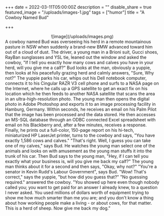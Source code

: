 +++
date = 2022-03-11T05:00:00Z
description = ""
disable_share = true
featured_image = "/uploads/images-1.jpg"
tags = ["humor"]
title = "A Cowboy Named Bud"


+++

<center>
![image](/uploads/images.png)
</center>
A cowboy named Bud was overseeing his herd in a remote mountainous pasture in NSW when suddenly a brand-new BMW advanced toward him out of a cloud of dust. The driver, a young man in a Brioni suit, Gucci shoes, RayBan sunglasses and YSL tie, leaned out the window and asked the cowboy, "If I tell you exactly how many cows and calves you have in your herd, will you give me a calf?" Bud looks at the man, obviously a yuppie, then looks at his peacefully grazing herd and calmly answers, "Sure, Why not?" The yuppie parks his car, whips out his Dell notebook computer, connects it to his Cingular RAZR V3 cell phone and surfs to a NASA page on the Internet, where he calls up a GPS satellite to get an exact fix on his location which he then feeds to another NASA satellite that scans the area in an ultra-high-resolution photo. The young man then opens the digital photo in Adobe Photoshop and exports it to an image processing facility in Hamburg, Germany. Within seconds, he receives an email on his Palm Pilot that the image has been processed and the data stored. He then accesses an MS-SQL database through an ODBC connected Excel spreadsheet with email on his Blackberry and, after a few minutes, receives a response. Finally, he prints out a full-color, 150-page report on his hi-tech, miniaturized HP LaserJet printer, turns to the cowboy and says, "You have exactly 1,586 cows and calves." "That's right. Well, I guess you can take one of my calves," says Bud. He watches the young man select one of the animals and looks on with amusement as the young man stuffs it into the trunk of his car. Then Bud says to the young man, "Hey, if I can tell you exactly what your business is, will you give me back my calf?" The young man thinks about it for a second and then says, "Okay, why not?" "You're a senator in Kevin Rudd's Labour Government", says Bud. "Wow! That's correct," says the yuppie, "but how did you guess that?" "No guessing required." answered the cowboy. "You showed up here even though nobody called you; you want to get paid for an answer I already knew, to a question I never asked. You used millions of dollars worth of equipment trying to show me how much smarter than me you are; and you don't know a thing about how working people make a living - or about cows, for that matter. This is a herd of sheep. Now give me back my dog.”